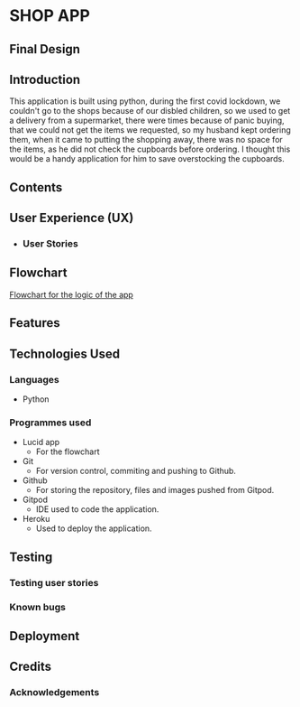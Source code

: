 # SHOP APP
## Final Design
## Introduction

This application is built using python, during the first covid lockdown,
we couldn't go to the shops because of our disbled children, so we used to get 
a delivery from a supermarket, there were times because of panic buying,
that we could not get the items we requested, so my husband kept ordering them,
when it came to putting the shopping away, there was no space for the items, as
he did not check the cupboards before ordering. I thought this would be a handy application
for him to save overstocking the cupboards.

## Contents
## User Experience (UX)

- ### User Stories

## Flowchart

[Flowchart for the logic of the app](./assets/images/shopapp.png)

## Features
## Technologies Used
### Languages

- Python
### Programmes used
- Lucid app
    - For the flowchart
- Git
    - For version control, commiting and pushing to Github.
- Github
    - For storing the repository, files and images pushed from Gitpod.
- Gitpod
    - IDE used to code the application.
- Heroku
    - Used to deploy the application.
## Testing
### Testing user stories
### Known bugs
## Deployment
## Credits
### Acknowledgements